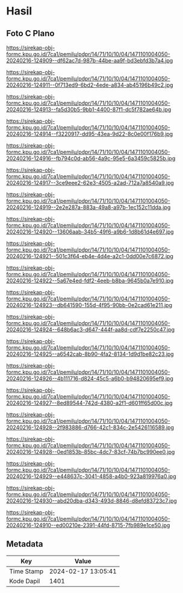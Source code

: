 # Hasil

## Foto C Plano

https://sirekap-obj-formc.kpu.go.id/7ca1/pemilu/pdpr/14/71/10/10/04/1471101004050-20240216-124909--df62ac7d-987b-44be-aa9f-bd3ebfd3b7a4.jpg

https://sirekap-obj-formc.kpu.go.id/7ca1/pemilu/pdpr/14/71/10/10/04/1471101004050-20240216-124911--0f713ed9-6bd2-4ede-a834-ab45196b49c2.jpg

https://sirekap-obj-formc.kpu.go.id/7ca1/pemilu/pdpr/14/71/10/10/04/1471101004050-20240216-124913--fa5d30b5-9bb1-4400-87f1-dc5f782ae64b.jpg

https://sirekap-obj-formc.kpu.go.id/7ca1/pemilu/pdpr/14/71/10/10/04/1471101004050-20240216-124914--f3220917-dd95-43ea-9d22-8c0e00f176b9.jpg

https://sirekap-obj-formc.kpu.go.id/7ca1/pemilu/pdpr/14/71/10/10/04/1471101004050-20240216-124916--fb794c0d-ab56-4a9c-95e5-6a3459c5825b.jpg

https://sirekap-obj-formc.kpu.go.id/7ca1/pemilu/pdpr/14/71/10/10/04/1471101004050-20240216-124917--3ce9eee2-62e3-4505-a2ad-712a7a8540a9.jpg

https://sirekap-obj-formc.kpu.go.id/7ca1/pemilu/pdpr/14/71/10/10/04/1471101004050-20240216-124919--2e2e287a-883a-49a8-a97b-1ec152c11dda.jpg

https://sirekap-obj-formc.kpu.go.id/7ca1/pemilu/pdpr/14/71/10/10/04/1471101004050-20240216-124920--13606aab-34b5-49f6-a9b6-1d8b61d4e697.jpg

https://sirekap-obj-formc.kpu.go.id/7ca1/pemilu/pdpr/14/71/10/10/04/1471101004050-20240216-124921--501c3f64-eb4e-4d4e-a2c1-0dd00e7c6872.jpg

https://sirekap-obj-formc.kpu.go.id/7ca1/pemilu/pdpr/14/71/10/10/04/1471101004050-20240216-124922--5a67e4ed-fdf2-4eeb-b8ba-9645b0a7e910.jpg

https://sirekap-obj-formc.kpu.go.id/7ca1/pemilu/pdpr/14/71/10/10/04/1471101004050-20240216-124923--db641590-155d-4f95-90bb-0e2cad61e211.jpg

https://sirekap-obj-formc.kpu.go.id/7ca1/pemilu/pdpr/14/71/10/10/04/1471101004050-20240216-124924--648b6ac3-d647-444f-aa8d-cdf7e2250c47.jpg

https://sirekap-obj-formc.kpu.go.id/7ca1/pemilu/pdpr/14/71/10/10/04/1471101004050-20240216-124925--a6542cab-8b90-4fa2-8134-1d9d1be82c23.jpg

https://sirekap-obj-formc.kpu.go.id/7ca1/pemilu/pdpr/14/71/10/10/04/1471101004050-20240216-124926--4b111716-d824-45c5-a6b0-b94820695ef9.jpg

https://sirekap-obj-formc.kpu.go.id/7ca1/pemilu/pdpr/14/71/10/10/04/1471101004050-20240216-124927--8ed89544-742d-4380-a2f1-d601ff65d00c.jpg

https://sirekap-obj-formc.kpu.go.id/7ca1/pemilu/pdpr/14/71/10/10/04/1471101004050-20240216-124928--2f983886-d766-42c1-834c-2e5426116589.jpg

https://sirekap-obj-formc.kpu.go.id/7ca1/pemilu/pdpr/14/71/10/10/04/1471101004050-20240216-124928--0ed1853b-85bc-4dc7-83cf-74b7bc990ee0.jpg

https://sirekap-obj-formc.kpu.go.id/7ca1/pemilu/pdpr/14/71/10/10/04/1471101004050-20240216-124929--e448637c-3041-4858-a4b0-923a819976a0.jpg

https://sirekap-obj-formc.kpu.go.id/7ca1/pemilu/pdpr/14/71/10/10/04/1471101004050-20240216-124930--abd20dba-d343-493d-8846-d8efd83723c7.jpg

https://sirekap-obj-formc.kpu.go.id/7ca1/pemilu/pdpr/14/71/10/10/04/1471101004050-20240216-124910--ed00210e-2391-44fd-8715-7fb989e1ce50.jpg


## Metadata

| Key        | Value               |
| ---------- | ------------------- |
| Time Stamp | 2024-02-17 13:05:41 |
| Kode Dapil | 1401                |



